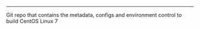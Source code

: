 ----
Git repo that contains the metadata, configs and environment control 
to build CentOS Linux 7

